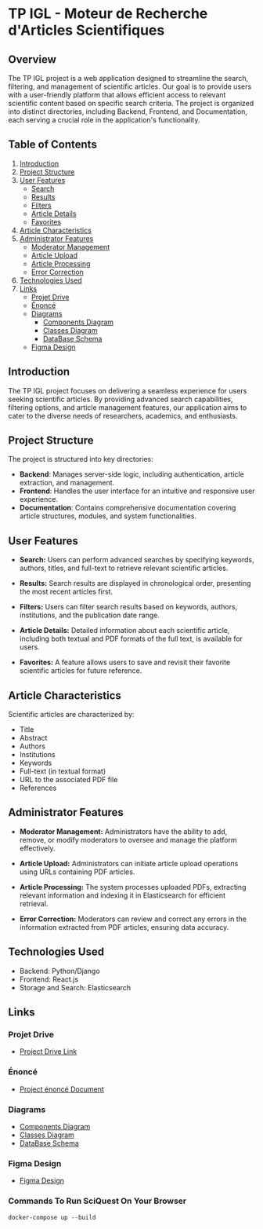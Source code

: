 # TP IGL - Moteur de Recherche d'Articles Scientifiques

## Overview

The TP IGL project is a web application designed to streamline the search, filtering, and management of scientific articles. Our goal is to provide users with a user-friendly platform that allows efficient access to relevant scientific content based on specific search criteria. The project is organized into distinct directories, including Backend, Frontend, and Documentation, each serving a crucial role in the application's functionality.

## Table of Contents

1. [Introduction](#introduction)
2. [Project Structure](#project-structure)
3. [User Features](#user-features)
   - [Search](#search)
   - [Results](#results)
   - [Filters](#filters)
   - [Article Details](#article-details)
   - [Favorites](#favorites)
4. [Article Characteristics](#article-characteristics)
5. [Administrator Features](#administrator-features)
   - [Moderator Management](#moderator-management)
   - [Article Upload](#article-upload)
   - [Article Processing](#article-processing)
   - [Error Correction](#error-correction)
6. [Technologies Used](#technologies-used)
7. [Links](#links)
   - [Projet Drive](#projet-drive)
   - [Énoncé](#énoncé)
   - [Diagrams](#diagrams)
      - [Components Diagram](#components-diagram)
      - [Classes Diagram](#classes-diagram)
      - [DataBase Schema](#database-schema)
   - [Figma Design](#figma-design)


## Introduction

The TP IGL project focuses on delivering a seamless experience for users seeking scientific articles. By providing advanced search capabilities, filtering options, and article management features, our application aims to cater to the diverse needs of researchers, academics, and enthusiasts.

## Project Structure

The project is structured into key directories:

- **Backend**: Manages server-side logic, including authentication, article extraction, and management.
- **Frontend**: Handles the user interface for an intuitive and responsive user experience.
- **Documentation**: Contains comprehensive documentation covering article structures, modules, and system functionalities.

## User Features

- **Search:** Users can perform advanced searches by specifying keywords, authors, titles, and full-text to retrieve relevant scientific articles.

- **Results:** Search results are displayed in chronological order, presenting the most recent articles first.

- **Filters:** Users can filter search results based on keywords, authors, institutions, and the publication date range.

- **Article Details:** Detailed information about each scientific article, including both textual and PDF formats of the full text, is available for users.

- **Favorites:** A feature allows users to save and revisit their favorite scientific articles for future reference.

## Article Characteristics

Scientific articles are characterized by:

- Title
- Abstract
- Authors
- Institutions
- Keywords
- Full-text (in textual format)
- URL to the associated PDF file
- References

## Administrator Features

- **Moderator Management:** Administrators have the ability to add, remove, or modify moderators to oversee and manage the platform effectively.

- **Article Upload:** Administrators can initiate article upload operations using URLs containing PDF articles.

- **Article Processing:** The system processes uploaded PDFs, extracting relevant information and indexing it in Elasticsearch for efficient retrieval.

- **Error Correction:** Moderators can review and correct any errors in the information extracted from PDF articles, ensuring data accuracy.

## Technologies Used

- Backend: Python/Django
- Frontend: React.js
- Storage and Search: Elasticsearch

## Links

### Projet Drive

- [Project Drive Link]( https://drive.google.com/drive/folders/15WRZnJ5oFkftp3iE-TuaKbINaSNraRAd?usp=drive_link )

### Énoncé

- [Project énoncé Document]( https://drive.google.com/file/d/1rd_N4WBpBeo1aoOZal8GIqLncyMMgBiy/view?usp=sharing )

### Diagrams
- [Components Diagram]( https://lucid.app/lucidchart/b131bdbe-e753-481e-aa72-2c18ae8c7a63/edit?beaconFlowId=8FF84A62782E1FED&invitationId=inv_a2dc2edc-b15e-4f0c-9916-1873c72401d5&page=0_0# )
- [Classes Diagram]( https://lucid.app/lucidchart/475eb93d-7e6b-4042-a50e-92ac77c3fb59/edit?beaconFlowId=1A99DFD4D7FE81C7&invitationId=inv_894851c4-f9fe-4be1-ae7d-ad1f693bebc8&page=0_0# )
- [DataBase Schema]( https://drawsql.app/teams/merys-team/diagrams/schema-bdd-tp-igl-23-24 )

### Figma Design

- [Figma Design]( https://www.figma.com/file/JwZGUrP2dFYvt9f0nSCkny/TP-IGL?type=design&node-id=0%3A1&mode=design&t=lOfRuItm6wMwmzIA-1 )

### Commands To Run SciQuest On Your Browser

`docker-compose up --build`

